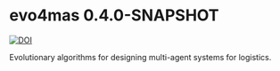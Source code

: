 # evo4mas 0.4.0-SNAPSHOT

[![DOI](https://zenodo.org/badge/DOI/10.5281/zenodo.165164.svg)](https://doi.org/10.5281/zenodo.165164)

Evolutionary algorithms for designing multi-agent systems for logistics.


